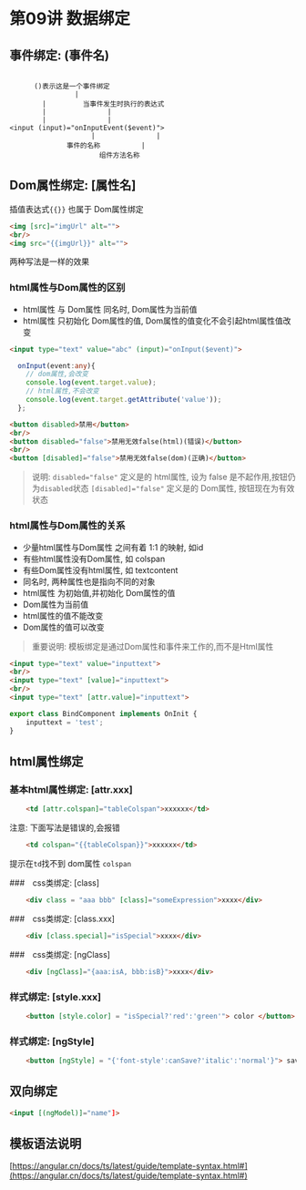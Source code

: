 # 第09讲 数据绑定

## 事件绑定: (事件名)

```
	
	  ()表示这是一个事件绑定
				|
        |         当事件发生时执行的表达式
        |               |
        |               |
<input (input)="onInputEvent($event)">
					|               |
			  事件的名称          |
                      组件方法名称

```

## Dom属性绑定: [属性名]

插值表达式`{{}}` 也属于 Dom属性绑定 

```html
<img [src]="imgUrl" alt="">
<br/>
<img src="{{imgUrl}}" alt="">
```

两种写法是一样的效果

### html属性与Dom属性的区别

- html属性 与 Dom属性 同名时, Dom属性为当前值
- html属性 只初始化 Dom属性的值, Dom属性的值变化不会引起html属性值改变

```html
<input type="text" value="abc" (input)="onInput($event)">
```

```ts
  onInput(event:any){
    // dom属性,会改变
    console.log(event.target.value);
    // html属性,不会改变
    console.log(event.target.getAttribute('value'));
  };
```

```html
<button disabled>禁用</button>
<br/>
<button disabled="false">禁用无效false(html)(错误)</button>
<br/>
<button [disabled]="false">禁用无效false(dom)(正确)</button>
```

> 说明:
> `disabled="false"` 定义是的 html属性, 设为 false 是不起作用,按钮仍为`disabled`状态
> `[disabled]="false"` 定义是的 Dom属性, 按钮现在为有效状态


### html属性与Dom属性的关系

- 少量html属性与Dom属性 之间有着 1:1 的映射, 如id
- 有些html属性没有Dom属性, 如 colspan
- 有些Dom属性没有html属性, 如 textcontent
- 同名时, 两种属性也是指向不同的对象
- html属性 为初始值,并初始化 Dom属性的值
- Dom属性为当前值
- html属性的值不能改变
- Dom属性的值可以改变

> 重要说明:
> 模板绑定是通过Dom属性和事件来工作的,而不是Html属性

```html
<input type="text" value="inputtext">
<br/>
<input type="text" [value]="inputtext">
<br/>
<input type="text" [attr.value]="inputtext">
```

```ts
export class BindComponent implements OnInit {
	inputtext = 'test';
}
```


## html属性绑定

### 基本html属性绑定: [attr.xxx]

```html
	<td [attr.colspan]="tableColspan">xxxxxx</td>
```

注意: 下面写法是错误的,会报错

```html
	<td colspan="{{tableColspan}}">xxxxxx</td>
```

提示在`td`找不到 dom属性 `colspan`



###　css类绑定: [class]

```html
	<div class = "aaa bbb" [class]="someExpression">xxxx</div>
```



###　css类绑定: [class.xxx]

```html
	<div [class.special]="isSpecial">xxxx</div>
```

###　css类绑定: [ngClass]

```html
	<div [ngClass]="{aaa:isA, bbb:isB}">xxxx</div>
```

### 样式绑定: [style.xxx]

```html
	<button [style.color] = "isSpecial?'red':'green'"> color </button>
```

### 样式绑定: [ngStyle]

```html
	<button [ngStyle] = "{'font-style':canSave?'italic':'normal'}"> save </button>
```

## 双向绑定

```html
<input [(ngModel)]="name"]>
```


## 模板语法说明


[https://angular.cn/docs/ts/latest/guide/template-syntax.html#](https://angular.cn/docs/ts/latest/guide/template-syntax.html#)